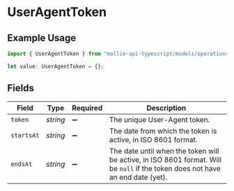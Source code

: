 # UserAgentToken

## Example Usage

```typescript
import { UserAgentToken } from "mollie-api-typescript/models/operations";

let value: UserAgentToken = {};
```

## Fields

| Field                                                                                                                          | Type                                                                                                                           | Required                                                                                                                       | Description                                                                                                                    |
| ------------------------------------------------------------------------------------------------------------------------------ | ------------------------------------------------------------------------------------------------------------------------------ | ------------------------------------------------------------------------------------------------------------------------------ | ------------------------------------------------------------------------------------------------------------------------------ |
| `token`                                                                                                                        | *string*                                                                                                                       | :heavy_minus_sign:                                                                                                             | The unique User-Agent token.                                                                                                   |
| `startsAt`                                                                                                                     | *string*                                                                                                                       | :heavy_minus_sign:                                                                                                             | The date from which the token is active, in ISO 8601 format.                                                                   |
| `endsAt`                                                                                                                       | *string*                                                                                                                       | :heavy_minus_sign:                                                                                                             | The date until when the token will be active, in ISO 8601 format. Will be `null` if the token does not have an end date (yet). |